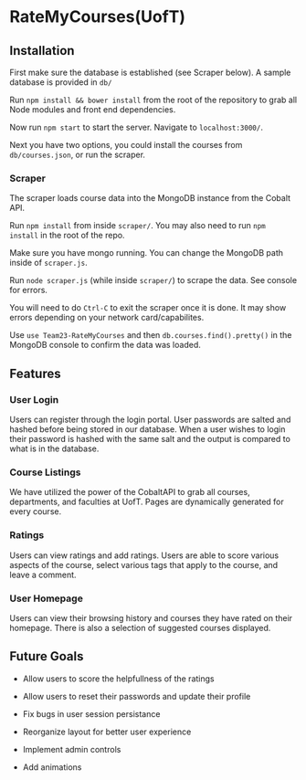 # RateMyCourses(UofT)

## Installation

First make sure the database is established (see Scraper below). A sample database is provided in `db/`

Run `npm install && bower install` from the root of the repository to grab all Node modules and front end dependencies.

Now run `npm start` to start the server. Navigate to `localhost:3000/`.

Next you have two options, you could install the courses from `db/courses.json`, or run the scraper.

### Scraper

The scraper loads course data into the MongoDB instance from the Cobalt API.

Run `npm install` from inside `scraper/`. You may also need to run `npm install` in the root of the repo.

Make sure you have mongo running. You can change the MongoDB path inside of `scraper.js`.

Run `node scraper.js` (while inside `scraper/`) to scrape the data. See console for errors. 

You will need to do `Ctrl-C` to exit the scraper once it is done. It may show errors depending on your network card/capabilites.

Use `use Team23-RateMyCourses` and then `db.courses.find().pretty()` in the MongoDB console to confirm the data was loaded.


## Features

### User Login

Users can register through the login portal. User passwords are salted and hashed before being stored in our database. When a user wishes to login their password is hashed with the same salt and the output is compared to what is in the database.

### Course Listings

We have utilized the power of the CobaltAPI to grab all courses, departments, and faculties at UofT. Pages are dynamically generated for every course. 

### Ratings

Users can view ratings and add ratings. Users are able to score various aspects of the course, select various tags that apply to the course, and leave a comment. 

### User Homepage

Users can view their browsing history and courses they have rated on their homepage. There is also a selection of suggested courses displayed.

## Future Goals

- Allow users to score the helpfullness of the ratings

- Allow users to reset their passwords and update their profile

- Fix bugs in user session persistance

- Reorganize layout for better user experience

- Implement admin controls

- Add animations
